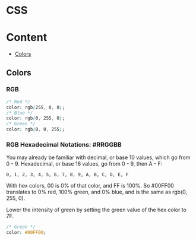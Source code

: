 # CSS

# Content

* [Colors](#colors)

## Colors

### RGB
```css
/* Red */
color: rgb(255, 0, 0);
/* Blue */
color: rgb(0, 255, 0);
/* Green */
color: rgb(0, 0, 255);
```
###  RGB Hexadecimal Notations: #RRGGBB
You may already be familiar with decimal, or base 10 values, which go from 0 - 9. Hexadecimal, or base 16 values, go from 0 - 9, then A - F:

``0, 1, 2, 3, 4, 5, 6, 7, 8, 9, A, B, C, D, E, F``

With hex colors, 00 is 0% of that color, and FF is 100%. So #00FF00 translates to 0% red, 100% green, and 0% blue, and is the same as rgb(0, 255, 0).

Lower the intensity of green by setting the green value of the hex color to 7F.
```css
/* Green */
color: #00FF00;
```
